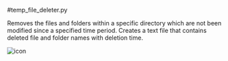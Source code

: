 #temp_file_deleter.py

Removes the files and folders within a specific directory which are not been modified since a specified time period. 
Creates a text file that contains deleted file and folder names with deletion time.

![icon](https://cdn0.iconfinder.com/data/icons/classic-icons/512/114.png=200x200)
